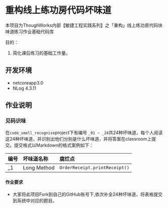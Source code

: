 # 重构线上练功房代码坏味道
本项目为ThoughWorks内部【敏捷工程实践系列】之「重构」线上练功房代码块味道练习作业基础代码库


目的：

1. 简化课后练习的基础工作量。

## 开发环境
 - netcoreapp3.0
 - NLog 4.3.11
 

## 作业说明

###  见码识味
在`code_smell_recognise`project下有编号 `_01 ~ _24`共24种坏味道，每个人阅读这24种坏味道，并识别出他们分别是什么坏味道，并将答案在classroom上提交。提交格式以Markdown的格式案例如下：


| 编号 | 坏味道名称 | 腐烂点 |
|:-------------|:---------------|:-------------|
| _1 | Long Method | `OrderReceipt.printReceipt()` |



#### 作业要求
- 大家将此项目Fork到自己的GitHub账号下,依次补全24种坏味道，将表格提交到系统中对应的题目。

